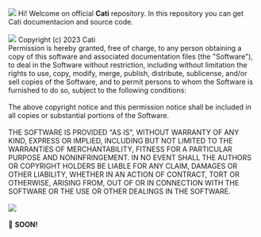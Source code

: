 <img src="https://media.discordapp.net/attachments/1054134269183791115/1073018004423577641/1675897822123.png">
Hi! Welcome on official <b>Cati</b> repository. In this repository you can get Cati documentacion and source code.
<br>
<br>
<img src="https://media.discordapp.net/attachments/1054134269183791115/1073020177190506578/1675898335440.png">
Copyright (c) 2023 Cati
<br>
Permission is hereby granted, free of charge, to any person obtaining
a copy of this software and associated documentation files (the
"Software"), to deal in the Software without restriction, including
without limitation the rights to use, copy, modify, merge, publish,
distribute, sublicense, and/or sell copies of the Software, and to
permit persons to whom the Software is furnished to do so, subject to
the following conditions:
<br>
<br>
The above copyright notice and this permission notice shall be
included in all copies or substantial portions of the Software.
<br>
<br>
THE SOFTWARE IS PROVIDED "AS IS", WITHOUT WARRANTY OF ANY KIND,
EXPRESS OR IMPLIED, INCLUDING BUT NOT LIMITED TO THE WARRANTIES OF
MERCHANTABILITY, FITNESS FOR A PARTICULAR PURPOSE AND
NONINFRINGEMENT. IN NO EVENT SHALL THE AUTHORS OR COPYRIGHT HOLDERS BE
LIABLE FOR ANY CLAIM, DAMAGES OR OTHER LIABILITY, WHETHER IN AN ACTION
OF CONTRACT, TORT OR OTHERWISE, ARISING FROM, OUT OF OR IN CONNECTION
WITH THE SOFTWARE OR THE USE OR OTHER DEALINGS IN THE SOFTWARE.
<br>
<br>
<img src="https://media.discordapp.net/attachments/1054134269183791115/1073020176947228712/1675898325964.png">
<br>
<br>
👀 <b>SOON!<b>
